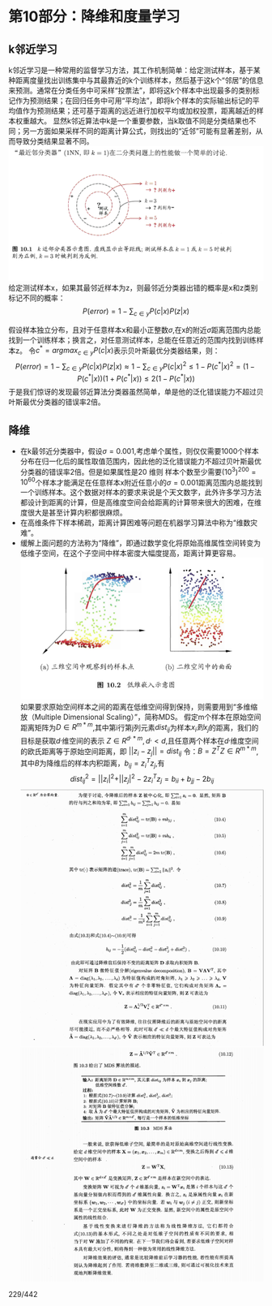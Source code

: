 # 第10部分：降维和度量学习
## k邻近学习
k邻近学习是一种常用的监督学习方法，其工作机制简单：给定测试样本，基于某种距离度量找出训练集中与其最靠近的k个训练样本，然后基于这k个“邻居”的信息来预测。通常在分类任务中可采样“投票法”，即将这k个样本中出现最多的类别标记作为预测结果；在回归任务中可用“平均法”，即将k个样本的实际输出标记的平均值作为预测结果；还可基于距离的远近进行加权平均或加权投票，距离越近的样本权重越大。
显然k邻近算法中k是一个重要参数，当k取值不同是分类结果也不同；另一方面如果采样不同的距离计算公式，则找出的“近邻”可能有显著差别，从而导致分类结果显著不同。
![](image/knn.png)
给定测试样本x，如果其最邻近样本为z，则最邻近分类器出错的概率是x和z类别标记不同的概率：
$$
P(error)=1- \sum_{c \in y}P(c | x)P(z | x)
$$

假设样本独立分布，且对于任意样本x和最小正整数$\sigma$,在x的附近$\sigma$距离范围内总能找到一个训练样本；换言之，对任意测试样本，总能在任意近的范围内找到训练样本z。
令$c^*=argmax_{c \in y} P(c | x)$表示贝叶斯最优分类器结果，则：
$$
P(error)=1- \sum_{c \in y}P(c | x)P(z | x)\approx 1- \sum_{c \in y}P(c | x)^2 \leq 1- P(c^* | x)^2 = (1- P(c^* | x))(1+ P(c^* | x)) \leq 2(1- P(c^* | x))
$$
于是我们惊讶的发现最邻近算法分类器虽然简单，单是他的泛化错误能力不超过贝叶斯最优分类器的错误率2倍。
## 降维
* 在k最邻近分类器中，假设$\sigma =0.001$,考虑单个属性，则仅仅需要1000个样本分布在归一化后的属性取值范围内，因此他的泛化错误能力不超过贝叶斯最优分类器的错误率2倍。但是如果属性是20 维则 样本个数至少需要$(10^3)^{200}=10^{60}$个样本才能满足在任意样本x附近任意小的$\sigma =0.001$距离范围内总能找到一个训练样本。这个数据对样本的要求来说是个天文数字，此外许多学习方法都设计到距离的计算，但是高维度空间会给距离的计算带来很大的困难，在维度很大是甚至计算内积都很麻烦。
* 在高维条件下样本稀疏，距离计算困难等问题在机器学习算法中称为“维数灾难”。
* 缓解上面问题的方法称为“降维”，即通过数学变化将原始高维属性空间转变为低维子空间，在这个子空间中样本密度大幅度提高，距离计算更容易。
![](image/降维学习.png)
如果要求原始空间样本之间的距离在低维空间得到保持，则需要用到“多维缩放（Multiple Dimensional Scaling）”，简称MDS。
假定m个样本在原始空间距离矩阵为$D \in R^{m * m}$,其中第i行第j列元素$dist_{ij}$为样本$x_i 到x_j$的距离，我们的目标是获取$d^,$维空间的表示 $Z \in R ^{d^,*m}, d^,< d$,且任意两个样本在$d^,$维度空间的欧氏距离等于原始空间距离，即 $|| z_i - z_j|| = dist_{ij}$ 
令：$B=Z^TZ \in R^{m*m}$,其中$B$为降维后的样本内积距离，$b_{ij}=z_i^Tz_j$,有
$$
dist_{ij}^2=|| z_i|^2+|| z_j|^2 - 2z_i^Tz_j = b_{ii}+b_{jj}-2b_{ij}
$$
![](image/降维1.png)
![](image/降维2.png)


229/442
